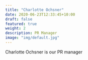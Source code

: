 ```yaml
---
title: "Charlotte Ochsner"
date: 2020-06-23T12:33:45+10:00
draft: false
featured: true
weight: 2
description: PR Manager
image: "img/default.jpg"
---
```


Charlotte Ochsner is our PR manager